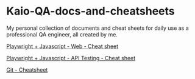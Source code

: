 # Kaio-QA-docs-and-cheatsheets
My personal collection of documents and cheat sheets for daily use as a professional QA engineer, all created by me.

[Playwright + Javascript - Web - Cheat sheet](https://github.com/qakaio/Kaio-QA-docs-and-cheatsheets/blob/main/playwright-javascript-cheatsheet.md)

[Playwright + Javascript - API Testing - Cheat sheet](https://github.com/qakaio/Kaio-QA-docs-and-cheatsheets/blob/main/playwright-javascript-api-test-cheatsheet.md)

[Git - Cheatsheet](https://github.com/qakaio/Kaio-QA-docs-and-cheatsheets/blob/main/git-cheatsheet.md)
